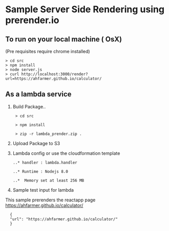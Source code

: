 # Sample Server Side Rendering using prerender.io

## To run on your local machine ( OsX)
(Pre requisites require chrome installed)

    > cd src
    > npm install
    > node server.js
    > curl http://localhost:3000/render?url=https://ahfarmer.github.io/calculator/

## As a lambda service
1. Build Package..
    
        > cd src

        > npm install

        > zip -r lambda_prender.zip .

2. Upload Package to S3

3. Lambda config or use the cloudformation template

       ..* handler : lambda.handler

       ..* Runtime : Nodejs 8.0

       ..*  Memory set at least 256 MB


4. Sample test input for lambda

This sample prerenders the reactapp page https://ahfarmer.github.io/calculator/

    
      {
      "url": "https://ahfarmer.github.io/calculator/"
      }
